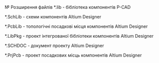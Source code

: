 № Розширення файлів
*.lib - бібліотека компонентів P-CAD

*.SchLib - схеми компонентів Altium Designer

*.PcbLib - топологічні посадкові місця компонентів Altium Designer

*.LibPkg - проект інтегрованої бібліотеки компонентів Altium Designer

*.SCHDOC - документ проекту Altium Designer

*.PrjPcb - проект посадкових місць компонентів Altium Designer
